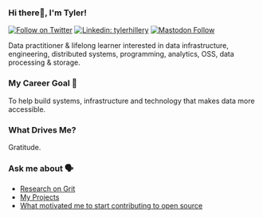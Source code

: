 ### Hi there👋, I'm Tyler!
[![Follow on Twitter](https://img.shields.io/badge/--twitter?label=Follow&logo=Twitter&style=social)](https://twitter.com/_TylerHillery)    [![Linkedin: tylerhillery](https://img.shields.io/badge/-Connect-blue?style=flat-square&logo=Linkedin&logoColor=white&link=https://www.linkedin.com/in/tylerhillery/)](https://www.linkedin.com/in/tylerhillery/)   <a rel="me" href="https://data-folks.masto.host/@TylerHillery" target="_blank"><img alt="Mastodon Follow" src="https://img.shields.io/mastodon/follow/109303859983678063?domain=https%3A%2F%2Fdata-folks.masto.host&style=social"> </a>

Data practitioner & lifelong learner interested in data infrastructure, engineering, distributed systems, programming, analytics, OSS, data processing & storage.

### My Career Goal 🎯
To help build systems, infrastructure and technology that makes data more accessible.

### What Drives Me? 
Gratitude.

### Ask me about 🗣️
- [Research on Grit](https://blog.uwsp.edu/cps/2019/04/17/business-students-present-findings-at-research-in-the-rotunda/)
- [My Projects](https://www.tylerhillery.com/pages/projects.html#projects)
- [What motivated me to start contributing to open source](https://www.tylerhillery.com/getting-started-in-oss.html#getting-started-in-oss)

<!---
TylerHillery/TylerHillery is a ✨ special ✨ repository because its `README.md` (this file) appears on your GitHub profile.
You can click the Preview link to take a look at your changes.
--->
